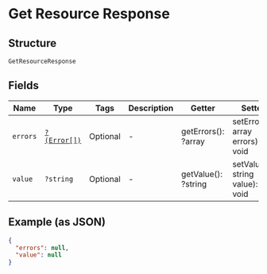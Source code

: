 
# Get Resource Response

## Structure

`GetResourceResponse`

## Fields

| Name | Type | Tags | Description | Getter | Setter |
|  --- | --- | --- | --- | --- | --- |
| `errors` | [`?(Error[])`](../../doc/models/error.md) | Optional | - | getErrors(): ?array | setErrors(?array errors): void |
| `value` | `?string` | Optional | - | getValue(): ?string | setValue(?string value): void |

## Example (as JSON)

```json
{
  "errors": null,
  "value": null
}
```

